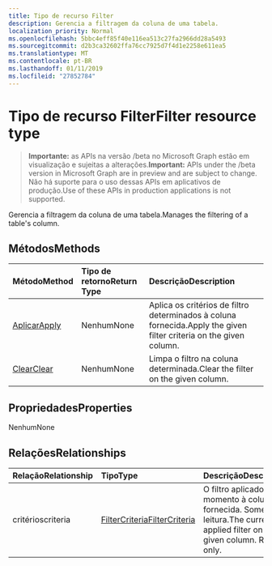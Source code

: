 ```yaml
---
title: Tipo de recurso Filter
description: Gerencia a filtragem da coluna de uma tabela.
localization_priority: Normal
ms.openlocfilehash: 5bbc4eff85f40e116ea513c27fa2966dd28a5493
ms.sourcegitcommit: d2b3ca32602ffa76cc7925d7f4d1e2258e611ea5
ms.translationtype: MT
ms.contentlocale: pt-BR
ms.lasthandoff: 01/11/2019
ms.locfileid: "27852784"
---
```

# <a name="filter-resource-type"></a><span data-ttu-id="6abbe-103">Tipo de recurso Filter</span><span class="sxs-lookup"><span data-stu-id="6abbe-103">Filter resource type</span></span>

> <span data-ttu-id="6abbe-104">**Importante:** as APIs na versão /beta no Microsoft Graph estão em visualização e sujeitas a alterações.</span><span class="sxs-lookup"><span data-stu-id="6abbe-104">**Important:** APIs under the /beta version in Microsoft Graph are in preview and are subject to change.</span></span> <span data-ttu-id="6abbe-105">Não há suporte para o uso dessas APIs em aplicativos de produção.</span><span class="sxs-lookup"><span data-stu-id="6abbe-105">Use of these APIs in production applications is not supported.</span></span>

<span data-ttu-id="6abbe-106">Gerencia a filtragem da coluna de uma tabela.</span><span class="sxs-lookup"><span data-stu-id="6abbe-106">Manages the filtering of a table's column.</span></span>


## <a name="methods"></a><span data-ttu-id="6abbe-107">Métodos</span><span class="sxs-lookup"><span data-stu-id="6abbe-107">Methods</span></span>

| <span data-ttu-id="6abbe-108">Método</span><span class="sxs-lookup"><span data-stu-id="6abbe-108">Method</span></span>           | <span data-ttu-id="6abbe-109">Tipo de retorno</span><span class="sxs-lookup"><span data-stu-id="6abbe-109">Return Type</span></span>    |<span data-ttu-id="6abbe-110">Descrição</span><span class="sxs-lookup"><span data-stu-id="6abbe-110">Description</span></span>|
|:---------------|:--------|:----------|
|[<span data-ttu-id="6abbe-111">Aplicar</span><span class="sxs-lookup"><span data-stu-id="6abbe-111">Apply</span></span>](../api/filter-apply.md)|<span data-ttu-id="6abbe-112">Nenhum</span><span class="sxs-lookup"><span data-stu-id="6abbe-112">None</span></span>|<span data-ttu-id="6abbe-113">Aplica os critérios de filtro determinados à coluna fornecida.</span><span class="sxs-lookup"><span data-stu-id="6abbe-113">Apply the given filter criteria on the given column.</span></span>|
|[<span data-ttu-id="6abbe-114">Clear</span><span class="sxs-lookup"><span data-stu-id="6abbe-114">Clear</span></span>](../api/filter-clear.md)|<span data-ttu-id="6abbe-115">Nenhum</span><span class="sxs-lookup"><span data-stu-id="6abbe-115">None</span></span>|<span data-ttu-id="6abbe-116">Limpa o filtro na coluna determinada.</span><span class="sxs-lookup"><span data-stu-id="6abbe-116">Clear the filter on the given column.</span></span>|

## <a name="properties"></a><span data-ttu-id="6abbe-117">Propriedades</span><span class="sxs-lookup"><span data-stu-id="6abbe-117">Properties</span></span>
<span data-ttu-id="6abbe-118">Nenhum</span><span class="sxs-lookup"><span data-stu-id="6abbe-118">None</span></span>

## <a name="relationships"></a><span data-ttu-id="6abbe-119">Relações</span><span class="sxs-lookup"><span data-stu-id="6abbe-119">Relationships</span></span>
| <span data-ttu-id="6abbe-120">Relação</span><span class="sxs-lookup"><span data-stu-id="6abbe-120">Relationship</span></span> | <span data-ttu-id="6abbe-121">Tipo</span><span class="sxs-lookup"><span data-stu-id="6abbe-121">Type</span></span>   |<span data-ttu-id="6abbe-122">Descrição</span><span class="sxs-lookup"><span data-stu-id="6abbe-122">Description</span></span>|
|:---------------|:--------|:----------|
|<span data-ttu-id="6abbe-123">critérios</span><span class="sxs-lookup"><span data-stu-id="6abbe-123">criteria</span></span>|[<span data-ttu-id="6abbe-124">FilterCriteria</span><span class="sxs-lookup"><span data-stu-id="6abbe-124">FilterCriteria</span></span>](filtercriteria.md)|<span data-ttu-id="6abbe-p102">O filtro aplicado no momento à coluna fornecida. Somente leitura.</span><span class="sxs-lookup"><span data-stu-id="6abbe-p102">The currently applied filter on the given column. Read-only.</span></span>|

<!-- uuid: 8fcb5dbc-d5aa-4681-8e31-b001d5168d79
2015-10-25 14:57:30 UTC -->
<!-- {
  "type": "#page.annotation",
  "description": "Filter resource",
  "keywords": "",
  "section": "documentation",
  "tocPath": ""
}-->
